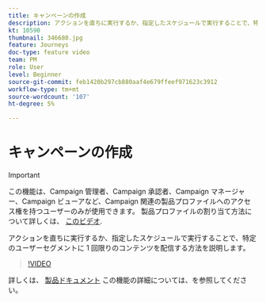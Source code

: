 ```yaml
---
title: キャンペーンの作成
description: アクションを直ちに実行するか、指定したスケジュールで実行することで、特定のユーザーセグメントに 1 回限りのコンテンツを配信する方法を説明します。
kt: 10590
thumbnail: 346680.jpg
feature: Journeys
doc-type: feature video
team: PM
role: User
level: Beginner
source-git-commit: feb1420b297cb880aaf4e679ffeef971623c3912
workflow-type: tm+mt
source-wordcount: '107'
ht-degree: 5%

---
```


# キャンペーンの作成

>[!IMPORTANT]
>
>この機能は、Campaign 管理者、Campaign 承認者、Campaign マネージャー、Campaign ビューアなど、Campaign 関連の製品プロファイルへのアクセス権を持つユーザーのみが使用できます。 製品プロファイルの割り当て方法について詳しくは、 [このビデオ](/help/set-up-access/access-management.md).

アクションを直ちに実行するか、指定したスケジュールで実行することで、特定のユーザーセグメントに 1 回限りのコンテンツを配信する方法を説明します。

>[!VIDEO](https://video.tv.adobe.com/v/346680?quality=12)

詳しくは、 [製品ドキュメント](https://experienceleague.adobe.com/docs/journey-optimizer/using/campaigns/get-started-with-campaigns.html?lang=en) この機能の詳細については、を参照してください。
